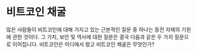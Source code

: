 # 비트코인 채굴

많은 사람들이 비트코인에 대해 가지고 있는 근본적인 질문 중 하나는 동전 자체의 기원에 관한 것이다. 그 가치, 보안 및 역사에 대한 질문은 결국 다음과 같은 두 가지 질문으로 이어집니다. 비트코인은 어디에서 왔고 비트코인 채굴은 무엇인가?
